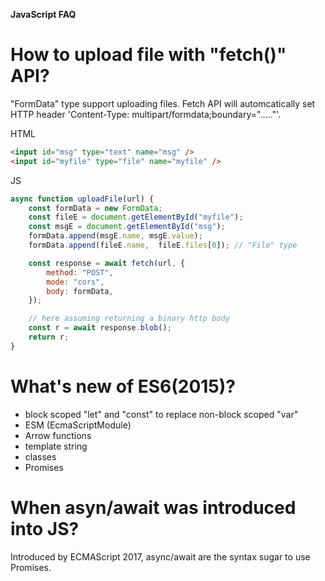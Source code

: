 **JavaScript FAQ**

# How to upload file with "fetch()" API?

"FormData" type support uploading files. Fetch API will automcatically set HTTP header 'Content-Type: multipart/formdata;boundary="....."'.

HTML
```html
<input id="msg" type="text" name="msg" />
<input id="myfile" type="file" name="myfile" />
```

JS
```javascript
async function uploadFile(url) {
    const formData = new FormData;
    const fileE = document.getElementById("myfile");
    const msgE = document.getElementById("msg");
    formData.append(msgE.name, msgE.value);
    formData.append(fileE.name,  fileE.files[0]); // "File" type

    const response = await fetch(url, {
        method: "POST",
        mode: "cors",
        body: formData,
    });

    // here assuming returning a binary http body
    const r = await response.blob();
    return r;
}
```

# What's new of ES6(2015)?

- block scoped "let" and "const" to replace non-block scoped "var"
- ESM (EcmaScriptModule)
- Arrow functions
- template string
- classes
- Promises

# When asyn/await was introduced into JS?

Introduced by ECMAScript 2017, async/await are the syntax sugar to use Promises.